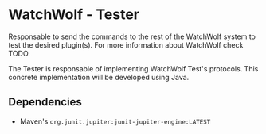 # WatchWolf - Tester
Responsable to send the commands to the rest of the WatchWolf system to test the desired plugin(s). For more information about WatchWolf check TODO.

The Tester is responsable of implementing WatchWolf Test's protocols. This concrete implementation will be developed using Java.

## Dependencies
- Maven's `org.junit.jupiter:junit-jupiter-engine:LATEST`